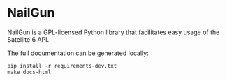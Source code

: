 NailGun
=======

NailGun is a GPL-licensed Python library that facilitates easy usage of the
Satellite 6 API.

The full documentation can be generated locally:

    pip install -r requirements-dev.txt
    make docs-html
